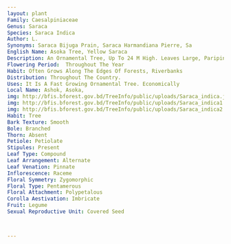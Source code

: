 ```yaml
---
layout: plant
Family: Caesalpiniaceae
Genus: Saraca
Species: Saraca Indica
Author: L.
Synonyms: Saraca Bijuga Prain, Saraca Harmandiana Pierre, Sa
English Name: Asoka Tree, Yellow Saraca
Description: An Ornamental Tree, Up To 24 M High. Leaves Large, Paripinnately Compound, Alternate, Stipulate, Stipules Caducous, Rachis Up To 32 Cm Long, Glabrous, Leaflets 2-7 Pairs, 10-30 Ã— 5.0-9.5 Cm, Elliptic-ovate To Lanceolate-oblong, Acute To Obtuse At The Apex, Rounded, Cordate Or Cuneate At The Base, Glabrous, Brownish When Dry, Secondary Veins 15-20 Pairs, Petiolules 3-5 Mm Long. Inflorescence Compact Corymbs, 3-15 Cm In Diameter, Rounded, Branches Slender, Up To 3 Mm In Diameter, Glabrous. Flowers Apetalous, Tubular, Bracts Ovate To Oval, 2-8 Ã— 1.5-4.5 Mm, Fugacious Or More Or Less Persistent, Bracteoles Ovate To Oval-oblong, 3-8 Ã— 1.5-4.0 Mm, Orange-coloured, Erecto-patent To Spreading, Caducous Or Persistent During Anthesis, Pedicels 1.0-2.5 Cm Long Included The Part Above, Bracteoles 5-10 Mm Long, Spreading, Fugacious Or Persistent, Receptacles 7-16 Mm Long. Sepals United To Form Tube, 4-lobed, 5-12 Ã— 2-7 Mm, Ovate-oblong, Reddish-orange, Obtuse Or Rounded At The Tip, Reflexed. Stamens 6-8, Filaments Free, Exserted, Spreading, Anthers Dorsifixed. Ovary Pubescent Along The Margin, Ovules 6-8. Fruit A Pod, 6-25 Ã— 2-6 Cm, With 5 Mm Long Stalk, Oval To Oblong-lanceolate, Cuneate Or Rounded At The Base And Beaked At The Apex.
Flowering Period:  Throughout The Year
Habit: Often Grows Along The Edges Of Forests, Riverbanks
Distribution: Throughout The Country.
Uses: It Is A Fast Growing Ornamental Tree. Economically
Local Name: Ashok, Asoka, 
img: http://bfis.bforest.gov.bd/TreeInfo/public/uploads/Saraca_indica.jpg
img: http://bfis.bforest.gov.bd/TreeInfo/public/uploads/Saraca_indica1.jpg
img: http://bfis.bforest.gov.bd/TreeInfo/public/uploads/Saraca_indica2.jpg
Habit: Tree
Bark Texture: Smooth
Bole: Branched
Thorn: Absent
Petiole: Petiolate
Stipules: Present
Leaf Type: Compound
Leaf Arrangement: Alternate
Leaf Venation: Pinnate
Inflorescence: Raceme
Floral Symmetry: Zygomorphic
Floral Type: Pentamerous
Floral Attachment: Polypetalous
Corolla Aestivation: Imbricate
Fruit: Legume
Sexual Reproductive Unit: Covered Seed



---
```



